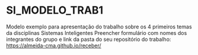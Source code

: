 # SI_MODELO_TRAB1
Modelo exemplo para apresentação do trabalho sobre os 4 primeiros temas da disciplinas Sistemas Inteligentes
Preencher formulário com nomes dos integrantes do grupo e link da pasta do seu repositório do trabalho: 
https://almeida-cma.github.io/receber/
